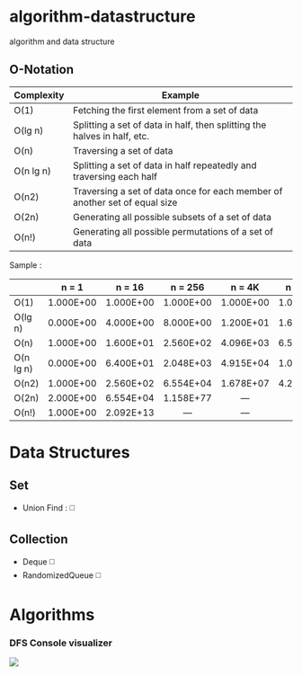 # algorithm-datastructure

algorithm and data structure


## O-Notation

| Complexity | Example                                                                    |
|------------|----------------------------------------------------------------------------|
| O(1)       | Fetching the first element from a set of data                              |
| O(lg n)    | Splitting a set of data in half, then splitting the halves in half, etc.   |
| O(n)       | Traversing a set of data                                                   |
| O(n lg n)  | Splitting a set of data in half repeatedly and traversing each half        |
| O(n2)      | Traversing a set of data once for each member of another set of equal size |
| O(2n)      | Generating all possible subsets of a set of data                           |
| O(n!)      | Generating all possible permutations of a set of data                      |


Sample :

|           |   n = 1   |   n = 16  |  n = 256  |   n = 4K  |  n = 64K  |   n = 1M  |
|-----------|:---------:|:---------:|:---------:|:---------:|:---------:|:---------:|
| O(1)      | 1.000E+00 | 1.000E+00 | 1.000E+00 | 1.000E+00 | 1.000E+00 | 1.000E+00 |
| O(lg n)   | 0.000E+00 | 4.000E+00 | 8.000E+00 | 1.200E+01 | 1.600E+01 | 2.000E+01 |
| O(n)      | 1.000E+00 | 1.600E+01 | 2.560E+02 | 4.096E+03 | 6.554E+04 | 1.049E+06 |
| O(n lg n) | 0.000E+00 | 6.400E+01 | 2.048E+03 | 4.915E+04 | 1.049E+06 | 2.097E+07 |
| O(n2)     | 1.000E+00 | 2.560E+02 | 6.554E+04 | 1.678E+07 | 4.295E+09 | 1.100E+12 |
| O(2n)     | 2.000E+00 | 6.554E+04 | 1.158E+77 |     —     |     —     |     —     |
| O(n!)     | 1.000E+00 | 2.092E+13 |     —     |     —     |     —     |     —     |


# Data Structures

## Set

- Union Find : :white_medium_square:

## Collection
- Deque :white_medium_square:
- RandomizedQueue  :white_medium_square:


# Algorithms

### DFS Console visualizer

![](https://raw.githubusercontent.com/evilz/algorithm-datastructure/master/DFS-Visualizer.gif)
